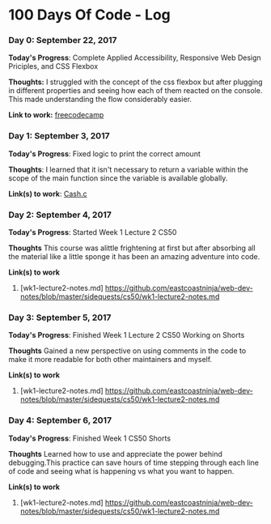 # 100 Days Of Code - Log

### Day 0: September 22, 2017

**Today's Progress**: Complete Applied Accessibility, Responsive Web Design Priciples, and CSS Flexbox

**Thoughts:** I struggled with the concept of the css flexbox but after plugging in different properties and seeing how each of them reacted on the console. This made understanding the flow considerably easier.

**Link to work:** [freecodecamp](https://www.freecodecamp.org/eastcoastninja)

### Day 1: September 3, 2017

**Today's Progress**: Fixed logic to print the correct amount 

**Thoughts**: I learned that it isn't necessary to return a variable within the scope of the main function since the variable is available globally.

**Link(s) to work**: [Cash.c](https://github.com/eastcoastninja/web-dev-notes/blob/master/sidequests/cs50/pset1/cash.c)


### Day 2: September 4, 2017

**Today's Progress**: Started Week 1 Lecture 2 CS50

**Thoughts** This course was alittle frightening at first but after absorbing all the material like a little sponge it has been an amazing adventure into code.

**Link(s) to work**
1. [wk1-lecture2-notes.md] https://github.com/eastcoastninja/web-dev-notes/blob/master/sidequests/cs50/wk1-lecture2-notes.md

### Day 3: September 5, 2017

**Today's Progress**: Finished Week 1 Lecture 2 CS50 Working on Shorts

**Thoughts** Gained a new perspective on using comments in the code to make it more readable for both other maintainers and myself. 

**Link(s) to work**
1. [wk1-lecture2-notes.md] https://github.com/eastcoastninja/web-dev-notes/blob/master/sidequests/cs50/wk1-lecture2-notes.md


### Day 4: September 6, 2017

**Today's Progress**: Finished Week 1 CS50 Shorts

**Thoughts** Learned how to use and appreciate the power behind debugging.This practice can save hours of time stepping through each line of code and seeing what is happening vs what you want to happen. 

**Link(s) to work**
1. [wk1-lecture2-notes.md] https://github.com/eastcoastninja/web-dev-notes/blob/master/sidequests/cs50/wk1-lecture2-notes.md
